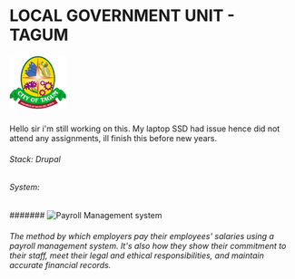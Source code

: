 #  LOCAL GOVERNMENT UNIT - TAGUM
##### ![Photo!](images/Logo1.png)

Hello sir i'm still working on this.
My laptop SSD had issue hence did not attend any assignments, ill finish this before new years.

###### Stack: Drupal

###### System: 

####### ![Payroll Management system](https://camo.githubusercontent.com/ba70f19e141a3f1c3876296376a42e2d68c8dace43fc3f38271ba1eab414e20f/68747470733a2f2f6d656469612e636865676763646e2e636f6d2f6d656469612f3136632f31366336623735352d616332632d343862342d623336392d6437326662353866393038352f7068703174424b6530)

###### The method by which employers pay their employees' salaries using a payroll management system. It's also how they show their commitment to their staff, meet their legal and ethical responsibilities, and maintain accurate financial records.




